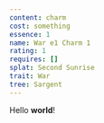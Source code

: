 ```yaml
---
content: charm
cost: something
essence: 1
name: War e1 Charm 1
rating: 1
requires: []
splat: Second Sunrise
trait: War
tree: Sargent
---
```


Hello **world**!
